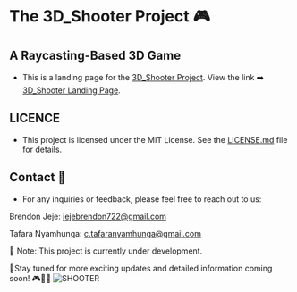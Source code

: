 # The 3D_Shooter Project 🎮

## A Raycasting-Based 3D Game

- This is a landing page for the [3D_Shooter Project](https://github.com/Brendon45/3D_Shooter.git). View the link ➡️ [3D_Shooter Landing Page](https://brendon45.github.io/3D_Shooter_Page/).

## LICENCE
- This project is licensed under the MIT License. See the [LICENSE.md](LICENSE.md) file for details.

## Contact 🎉

- For any inquiries or feedback, please feel free to reach out to us:

Brendon Jeje:      <jejebrendon722@gmail.com>

Tafara Nyamhunga:  <c.tafaranyamhunga@gmail.com>

📌 Note: This project is currently under development.

📍Stay tuned for more exciting updates and detailed information coming soon! 🎮🚀✨
![SHOOTER](https://github.com/elyse502/AirBnB_clone/assets/125453474/ab3c1e01-2b98-47ae-96b7-37c07c85a2f1)
